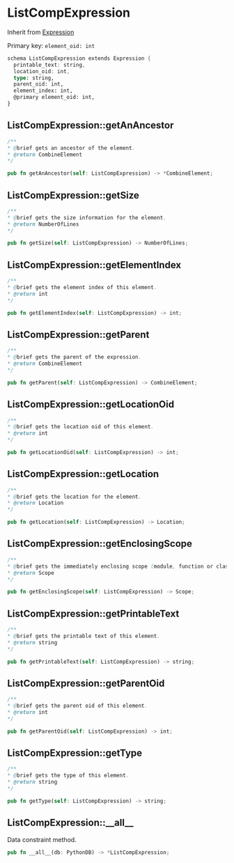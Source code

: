 # ListCompExpression

Inherit from [Expression](./Expression.md)

Primary key: `element_oid: int`

```rust
schema ListCompExpression extends Expression {
  printable_text: string,
  location_oid: int,
  type: string,
  parent_oid: int,
  element_index: int,
  @primary element_oid: int,
}
```
## ListCompExpression::getAnAncestor

```java
/**
* @brief gets an ancestor of the element.
* @return CombineElement 
*/
```
```rust
pub fn getAnAncestor(self: ListCompExpression) -> *CombineElement;
```
## ListCompExpression::getSize

```java
/**
* @brief gets the size information for the element.
* @return NumberOfLines
*/
```
```rust
pub fn getSize(self: ListCompExpression) -> NumberOfLines;
```
## ListCompExpression::getElementIndex

```java
/**
* @brief gets the element index of this element.
* @return int
*/
```
```rust
pub fn getElementIndex(self: ListCompExpression) -> int;
```
## ListCompExpression::getParent

```java
/**
* @brief gets the parent of the expression.
* @return CombineElement 
*/
```
```rust
pub fn getParent(self: ListCompExpression) -> CombineElement;
```
## ListCompExpression::getLocationOid

```java
/**
* @brief gets the location oid of this element.
* @return int
*/
```
```rust
pub fn getLocationOid(self: ListCompExpression) -> int;
```
## ListCompExpression::getLocation

```java
/**
* @brief gets the location for the element.
* @return Location
*/
```
```rust
pub fn getLocation(self: ListCompExpression) -> Location;
```
## ListCompExpression::getEnclosingScope

```java
/**
* @brief gets the immediately enclosing scope (module, function or class) whose body contains this statement.
* @return Scope 
*/
```
```rust
pub fn getEnclosingScope(self: ListCompExpression) -> Scope;
```
## ListCompExpression::getPrintableText

```java
/**
* @brief gets the printable text of this element.
* @return string
*/
```
```rust
pub fn getPrintableText(self: ListCompExpression) -> string;
```
## ListCompExpression::getParentOid

```java
/**
* @brief gets the parent oid of this element.
* @return int
*/
```
```rust
pub fn getParentOid(self: ListCompExpression) -> int;
```
## ListCompExpression::getType

```java
/**
* @brief gets the type of this element.
* @return string
*/
```
```rust
pub fn getType(self: ListCompExpression) -> string;
```
## ListCompExpression::\_\_all\_\_

Data constraint method.

```rust
pub fn __all__(db: PythonDB) -> *ListCompExpression;
```
